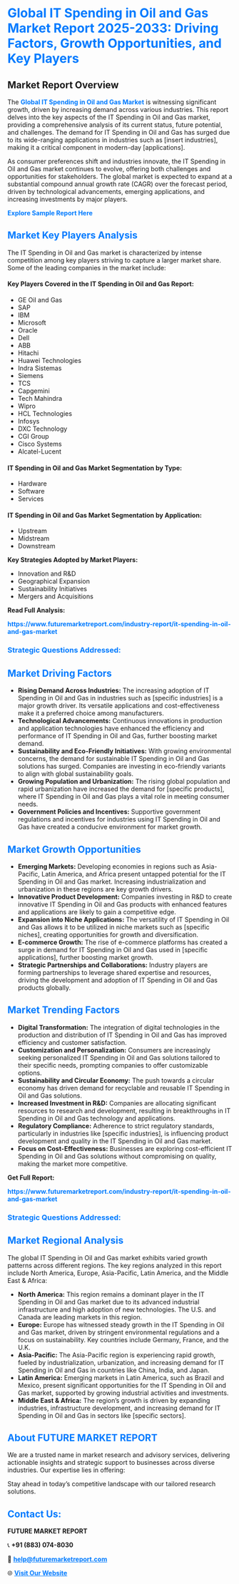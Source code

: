 <h1 style="color: #007BFF;">Global IT Spending in Oil and Gas Market Report 2025-2033: Driving Factors, Growth Opportunities, and Key Players</h1>

<section id="overview">
<h2>Market Report Overview</h2>
<p>The <a href="https://www.futuremarketreport.com/industry-report/it-spending-in-oil-and-gas-market" style="color: #007BFF; text-decoration: none;"><strong>Global IT Spending in Oil and Gas Market</strong></a> is witnessing significant growth, driven by increasing demand across various industries. This report delves into the key aspects of the IT Spending in Oil and Gas market, providing a comprehensive analysis of its current status, future potential, and challenges. The demand for IT Spending in Oil and Gas has surged due to its wide-ranging applications in industries such as [insert industries], making it a critical component in modern-day [applications].</p>
<p>As consumer preferences shift and industries innovate, the IT Spending in Oil and Gas market continues to evolve, offering both challenges and opportunities for stakeholders. The global market is expected to expand at a substantial compound annual growth rate (CAGR) over the forecast period, driven by technological advancements, emerging applications, and increasing investments by major players.</p>
</section>

<section id="overview">
<p><a href="https://www.futuremarketreport.com/request-sample/reportId=27961" style="color: #007BFF; text-decoration: none;"><strong>Explore Sample Report Here</strong></a></p>
</section>

<section id="key-players">
<h2 style="color: #007BFF;">Market Key Players Analysis</h2>
<p>The IT Spending in Oil and Gas market is characterized by intense competition among key players striving to capture a larger market share. Some of the leading companies in the market include:</p>
<h4>Key Players Covered in the IT Spending in Oil and Gas Report:</h4>
<ul><li>GE Oil and Gas</li><li>SAP</li><li>IBM</li><li>Microsoft</li><li>Oracle</li><li>Dell</li><li>ABB</li><li>Hitachi</li><li>Huawei Technologies</li><li>Indra Sistemas</li><li>Siemens</li><li>TCS</li><li>Capgemini</li><li>Tech Mahindra</li><li>Wipro</li><li>HCL Technologies</li><li>Infosys</li><li>DXC Technology</li><li>CGI Group</li><li>Cisco Systems</li><li>Alcatel-Lucent</li></ul>
<h4>IT Spending in Oil and Gas Market Segmentation by Type:</h4>
<ul><li>Hardware</li><li>Software</li><li>Services</li></ul>

<h4>IT Spending in Oil and Gas Market Segmentation by Application:</h4>
<ul><li>Upstream</li><li>Midstream</li><li>Downstream</li></ul>
<p><strong>Key Strategies Adopted by Market Players:</strong></p>
<ul>
<li>Innovation and R&D</li>
<li>Geographical Expansion</li>
<li>Sustainability Initiatives</li>
<li>Mergers and Acquisitions</li>
</ul>
</section>

<section>
<p><strong>Read Full Analysis: </strong></p><a href="https://www.futuremarketreport.com/industry-report/it-spending-in-oil-and-gas-market" style="color: #007BFF; text-decoration: none;"><strong>https://www.futuremarketreport.com/industry-report/it-spending-in-oil-and-gas-market</strong></a>
<h3 style="color: #007BFF;">Strategic Questions Addressed:</h3>
</section>

<section id="driving-factors">
<h2 style="color: #007BFF;">Market Driving Factors</h2>
<ul>
<li><strong>Rising Demand Across Industries:</strong> The increasing adoption of IT Spending in Oil and Gas in industries such as [specific industries] is a major growth driver. Its versatile applications and cost-effectiveness make it a preferred choice among manufacturers.</li>
<li><strong>Technological Advancements:</strong> Continuous innovations in production and application technologies have enhanced the efficiency and performance of IT Spending in Oil and Gas, further boosting market demand.</li>
<li><strong>Sustainability and Eco-Friendly Initiatives:</strong> With growing environmental concerns, the demand for sustainable IT Spending in Oil and Gas solutions has surged. Companies are investing in eco-friendly variants to align with global sustainability goals.</li>
<li><strong>Growing Population and Urbanization:</strong> The rising global population and rapid urbanization have increased the demand for [specific products], where IT Spending in Oil and Gas plays a vital role in meeting consumer needs.</li>
<li><strong>Government Policies and Incentives:</strong> Supportive government regulations and incentives for industries using IT Spending in Oil and Gas have created a conducive environment for market growth.</li>
</ul>
</section>

<section id="growth-opportunities">
<h2 style="color: #007BFF;">Market Growth Opportunities</h2>
<ul>
<li><strong>Emerging Markets:</strong> Developing economies in regions such as Asia-Pacific, Latin America, and Africa present untapped potential for the IT Spending in Oil and Gas market. Increasing industrialization and urbanization in these regions are key growth drivers.</li>
<li><strong>Innovative Product Development:</strong> Companies investing in R&D to create innovative IT Spending in Oil and Gas products with enhanced features and applications are likely to gain a competitive edge.</li>
<li><strong>Expansion into Niche Applications:</strong> The versatility of IT Spending in Oil and Gas allows it to be utilized in niche markets such as [specific niches], creating opportunities for growth and diversification.</li>
<li><strong>E-commerce Growth:</strong> The rise of e-commerce platforms has created a surge in demand for IT Spending in Oil and Gas used in [specific applications], further boosting market growth.</li>
<li><strong>Strategic Partnerships and Collaborations:</strong> Industry players are forming partnerships to leverage shared expertise and resources, driving the development and adoption of IT Spending in Oil and Gas products globally.</li>
</ul>
</section>

<section id="trending-factors">
<h2 style="color: #007BFF;">Market Trending Factors</h2>
<ul>
<li><strong>Digital Transformation:</strong> The integration of digital technologies in the production and distribution of IT Spending in Oil and Gas has improved efficiency and customer satisfaction.</li>
<li><strong>Customization and Personalization:</strong> Consumers are increasingly seeking personalized IT Spending in Oil and Gas solutions tailored to their specific needs, prompting companies to offer customizable options.</li>
<li><strong>Sustainability and Circular Economy:</strong> The push towards a circular economy has driven demand for recyclable and reusable IT Spending in Oil and Gas solutions.</li>
<li><strong>Increased Investment in R&D:</strong> Companies are allocating significant resources to research and development, resulting in breakthroughs in IT Spending in Oil and Gas technology and applications.</li>
<li><strong>Regulatory Compliance:</strong> Adherence to strict regulatory standards, particularly in industries like [specific industries], is influencing product development and quality in the IT Spending in Oil and Gas market.</li>
<li><strong>Focus on Cost-Effectiveness:</strong> Businesses are exploring cost-efficient IT Spending in Oil and Gas solutions without compromising on quality, making the market more competitive.</li>
</ul>
</section>

<section>
<p><strong>Get Full Report: </strong></p><a href="https://www.futuremarketreport.com/industry-report/it-spending-in-oil-and-gas-market" style="color: #007BFF; text-decoration: none;"><strong>https://www.futuremarketreport.com/industry-report/it-spending-in-oil-and-gas-market</strong></a>
<h3 style="color: #007BFF;">Strategic Questions Addressed:</h3>
</section>


<section id="regional-analysis">
<h2 style="color: #007BFF;">Market Regional Analysis</h2>
<p>The global IT Spending in Oil and Gas market exhibits varied growth patterns across different regions. The key regions analyzed in this report include North America, Europe, Asia-Pacific, Latin America, and the Middle East & Africa:</p>
<ul>
<li><strong>North America:</strong> This region remains a dominant player in the IT Spending in Oil and Gas market due to its advanced industrial infrastructure and high adoption of new technologies. The U.S. and Canada are leading markets in this region.</li>
<li><strong>Europe:</strong> Europe has witnessed steady growth in the IT Spending in Oil and Gas market, driven by stringent environmental regulations and a focus on sustainability. Key countries include Germany, France, and the U.K.</li>
<li><strong>Asia-Pacific:</strong> The Asia-Pacific region is experiencing rapid growth, fueled by industrialization, urbanization, and increasing demand for IT Spending in Oil and Gas in countries like China, India, and Japan.</li>
<li><strong>Latin America:</strong> Emerging markets in Latin America, such as Brazil and Mexico, present significant opportunities for the IT Spending in Oil and Gas market, supported by growing industrial activities and investments.</li>
<li><strong>Middle East & Africa:</strong> The region’s growth is driven by expanding industries, infrastructure development, and increasing demand for IT Spending in Oil and Gas in sectors like [specific sectors].</li>
</ul>
</section>

<footer>
<h2 style="color: #007BFF;">About FUTURE MARKET REPORT</h2>
<p>We are a trusted name in market research and advisory services, delivering actionable insights and strategic support to businesses across diverse industries. Our expertise lies in offering:</p>

<p>Stay ahead in today’s competitive landscape with our tailored research solutions.</p>

<h2 style="color: #007BFF;">Contact Us:</h2>
<p><strong>FUTURE MARKET REPORT</strong></p>
<p>📞 <strong>+91 (883) 074-8030</strong></p>
<p>📧 <strong><a href="mailto:help@futuremarketreport.com" style="color: #007BFF;">help@futuremarketreport.com</a></strong></p>
<p>🌐 <strong><a href="https://www.futuremarketreport.com/" style="color: #007BFF;">Visit Our Website</a></strong></p>
</footer>